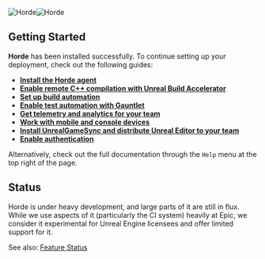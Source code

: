 ![Horde](Images/Logo.png#gh-light-mode-only)![Horde](Images/Logo-DarkMode.png#gh-dark-mode-only)

## Getting Started

**Horde** has been installed successfully. To continue setting up your deployment, check out the following guides:

* **[Install the Horde agent](Tutorials/InstallHorde.md)**
* **[Enable remote C++ compilation with Unreal Build Accelerator](Tutorials/RemoteCompilation.md)**
* **[Set up build automation](Tutorials/BuildAutomation.md)**
* **[Enable test automation with Gauntlet](Tutorials/TestAutomation.md)**
* **[Get telemetry and analytics for your team](Tutorials/Analytics.md)**
* **[Work with mobile and console devices](Tutorials/DeviceManager.md)**
* **[Install UnrealGameSync and distribute Unreal Editor to your team](Tutorials/UnrealGameSync.md)**
* **[Enable authentication](Tutorials/Authentication.md)**

Alternatively, check out the full documentation through the `Help` menu at the top right of the page.

## Status

Horde is under heavy development, and large parts of it are still in flux. While we use aspects of it
(particularly the CI system) heavily at Epic, we consider it experimental for Unreal Engine licensees
and offer limited support for it.

See also: [Feature Status](Features.md)
